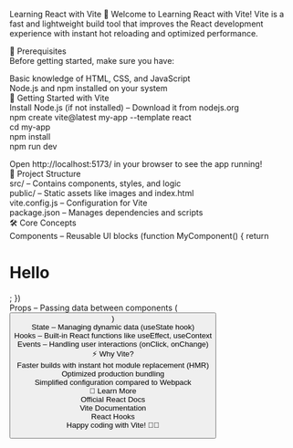 Learning React with Vite 🚀
Welcome to Learning React with Vite! Vite is a fast and lightweight build tool that improves the React development experience with instant hot reloading and optimized performance.</br>

📌 Prerequisites </br>
Before getting started, make sure you have:</br>

Basic knowledge of HTML, CSS, and JavaScript</br>
Node.js and npm installed on your system</br>
🚀 Getting Started with Vite</br>
Install Node.js (if not installed) – Download it from nodejs.org</br>
npm create vite@latest my-app --template react </br>
cd my-app </br>
npm install </br>
npm run dev </br>

Open http://localhost:5173/ in your browser to see the app running! </br>
📂 Project Structure </br>
src/ – Contains components, styles, and logic </br>
public/ – Static assets like images and index.html </br>
vite.config.js – Configuration for Vite </br>
package.json – Manages dependencies and scripts </br>
🛠 Core Concepts </br>
Components – Reusable UI blocks (function MyComponent() { return <h1>Hello</h1>; }) </br>
Props – Passing data between components (<Button color="blue" />) </br>
State – Managing dynamic data (useState hook) </br>
Hooks – Built-in React functions like useEffect, useContext </br>
Events – Handling user interactions (onClick, onChange) </br>
⚡ Why Vite? </br>
Faster builds with instant hot module replacement (HMR) </br>
Optimized production bundling </br>
Simplified configuration compared to Webpack </br>
📖 Learn More </br>
Official React Docs </br>
Vite Documentation </br>
React Hooks </br>
Happy coding with Vite! 🚀🎉 </br>